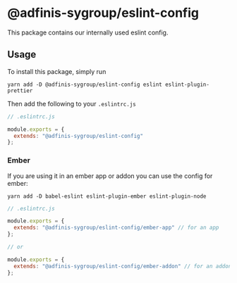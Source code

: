 # @adfinis-sygroup/eslint-config

This package contains our internally used eslint config.

## Usage

To install this package, simply run

`yarn add -D @adfinis-sygroup/eslint-config eslint eslint-plugin-prettier`

Then add the following to your `.eslintrc.js`

```js
// .eslintrc.js

module.exports = {
  extends: "@adfinis-sygroup/eslint-config"
};
```

### Ember

If you are using it in an ember app or addon you can use the config for
ember:

`yarn add -D babel-eslint eslint-plugin-ember eslint-plugin-node`

```js
// .eslintrc.js

module.exports = {
  extends: "@adfinis-sygroup/eslint-config/ember-app" // for an app
};

// or

module.exports = {
  extends: "@adfinis-sygroup/eslint-config/ember-addon" // for an addon
};
```
